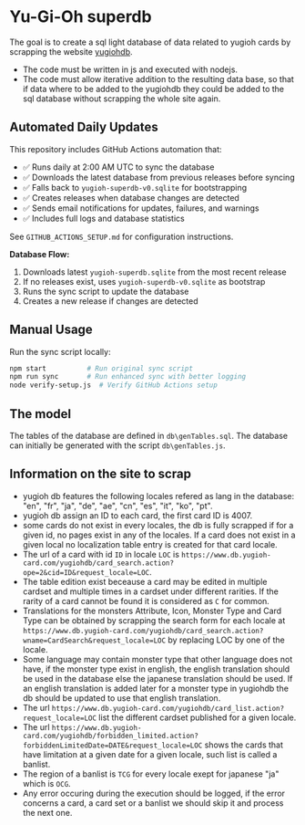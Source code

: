 # Yu-Gi-Oh superdb

The goal is to create a sql light database of data related to yugioh cards by scrapping the website [yugiohdb](https://www.db.yugioh-card.com/yugiohdb).

- The code must be written in js and executed with nodejs.
- The code must allow iterative addition to the resulting data base, so that if data where to be added to the yugiohdb they could be added to the sql database without scrapping the whole site again.

## Automated Daily Updates

This repository includes GitHub Actions automation that:

- ✅ Runs daily at 2:00 AM UTC to sync the database
- ✅ Downloads the latest database from previous releases before syncing
- ✅ Falls back to `yugioh-superdb-v0.sqlite` for bootstrapping
- ✅ Creates releases when database changes are detected  
- ✅ Sends email notifications for updates, failures, and warnings
- ✅ Includes full logs and database statistics

See `GITHUB_ACTIONS_SETUP.md` for configuration instructions.

**Database Flow:**

1. Downloads latest `yugioh-superdb.sqlite` from the most recent release
2. If no releases exist, uses `yugioh-superdb-v0.sqlite` as bootstrap
3. Runs the sync script to update the database
4. Creates a new release if changes are detected

## Manual Usage

Run the sync script locally:

```bash
npm start          # Run original sync script
npm run sync       # Run enhanced sync with better logging
node verify-setup.js  # Verify GitHub Actions setup
```

## The model

The tables of the database are defined in `db\genTables.sql`. The database can initially be generated with the script `db\genTables.js`.

## Information on the site to scrap

- yugioh db features the following locales refered as lang in the database: "en", "fr", "ja", "de", "ae", "cn", "es", "it", "ko", "pt".
- yugioh db assign an ID to each card, the first card ID is 4007.
- some cards do not exist in every locales, the db is fully scrapped if for a given id, no pages exist in any of the locales. If a card does not exist in a given local no localization table entry is created for that card locale.
- The url of a card with id `ID` in locale `LOC` is `https://www.db.yugioh-card.com/yugiohdb/card_search.action?ope=2&cid=ID&request_locale=LOC`.
- The table edition exist beceause a card may be edited in multiple cardset and multiple times in a cardset under different rarities. If the rarity of a card cannot be found it is considered as `C` for common.
- Translations for the monsters Attribute, Icon, Monster Type and Card Type can be obtained by scrapping the search form for each locale at `https://www.db.yugioh-card.com/yugiohdb/card_search.action?wname=CardSearch&request_locale=LOC` by replacing LOC by one of the locale.
- Some language may contain monster type that other language does not have, if the monster type exist in english, the english translation should be used in the database else the japanese translation should be used. If an english translation is added later for a monster type in yugiohdb the db should be updated to use that english translation.
- The url `https://www.db.yugioh-card.com/yugiohdb/card_list.action?request_locale=LOC` list the different cardset published for a given locale.
- The url `https://www.db.yugioh-card.com/yugiohdb/forbidden_limited.action?forbiddenLimitedDate=DATE&request_locale=LOC` shows the cards that have limitation at a given date for a given locale, such list is called a banlist.
- The region of a banlist is `TCG` for every locale exept for japanese "ja" which is `OCG`.
- Any error occuring during the execution should be logged, if the error concerns a card, a card set or a banlist we should skip it and process the next one.
